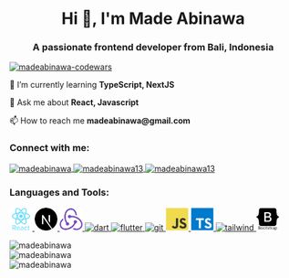 <h1 align="center">Hi 👋, I'm Made Abinawa</h1>
<h3 align="center">A passionate frontend developer from Bali, Indonesia</h3>

<p>
  <a href="https://www.codewars.com/users/madeabinawa" target="blank">
    <img
      src="https://www.codewars.com/users/madeabinawa/badges/small"
      alt="madeabinawa-codewars"
    />
  </a>
</p>

<p>🌱 I’m currently learning <strong>TypeScript, NextJS</strong></p>
<p>💬 Ask me about <strong>React, Javascript</strong></p>
<p>📫 How to reach me <strong>madeabinawa@gmail.com</strong></p>

<h3 align="left">Connect with me:</h3>

<p align="left">
  <a href="https://linkedin.com/in/madeabinawa" target="blank">
    <img
      align="center"
      src="https://raw.githubusercontent.com/rahuldkjain/github-profile-readme-generator/master/src/images/icons/Social/linked-in-alt.svg"
      alt="madeabinawa"
      height="30"
      width="40"
    />
  </a>

  <a href="https://instagram.com/madeabinawa13" target="blank">
    <img
      align="center"
      src="https://raw.githubusercontent.com/rahuldkjain/github-profile-readme-generator/master/src/images/icons/Social/instagram.svg"
      alt="madeabinawa13"
      height="30"
      width="40"
    />
  </a>

  <a href="https://twitter.com/madeabinawa13" target="blank">
    <img
      align="center"
      src="https://raw.githubusercontent.com/rahuldkjain/github-profile-readme-generator/master/src/images/icons/Social/twitter.svg"
      alt="madeabinawa13"
      height="30"
      width="40"
    />
  </a>
</p>

<h3 align="left">Languages and Tools:</h3>

<p align="left">
  <a href="https://reactjs.org/" target="_blank" rel="noreferrer">
    <img
      src="https://raw.githubusercontent.com/devicons/devicon/master/icons/react/react-original-wordmark.svg"
      alt="react"
      width="40"
      height="40"
    />
  </a>

  <a href="https://nextjs.org/" target="_blank" rel="noreferrer">
    <img
      style="background-color: white; border-radius: 50%"
      src="https://raw.githubusercontent.com/devicons/devicon/master/icons/nextjs/nextjs-original.svg"
      alt="nextjs"
      width="40"
      height="40"
    />
  </a>

  <a href="https://redux.js.org" target="_blank" rel="noreferrer">
    <img
      src="https://raw.githubusercontent.com/devicons/devicon/master/icons/redux/redux-original.svg"
      alt="redux"
      width="40"
      height="40"
    />
  </a>

  <a href="https://dart.dev" target="_blank" rel="noreferrer">
    <img
      src="https://www.vectorlogo.zone/logos/dartlang/dartlang-icon.svg"
      alt="dart"
      width="40"
      height="40"
    />
  </a>

  <a href="https://flutter.dev" target="_blank" rel="noreferrer">
    <img
      src="https://www.vectorlogo.zone/logos/flutterio/flutterio-icon.svg"
      alt="flutter"
      width="40"
      height="40"
    />
  </a>

  <a href="https://git-scm.com/" target="_blank" rel="noreferrer">
    <img
      src="https://www.vectorlogo.zone/logos/git-scm/git-scm-icon.svg"
      alt="git"
      width="40"
      height="40"
    />
  </a>

  <a href="https://developer.mozilla.org/en-US/docs/Web/JavaScript" target="_blank" rel="noreferrer">
    <img
      src="https://raw.githubusercontent.com/devicons/devicon/master/icons/javascript/javascript-original.svg"
      alt="javascript"
      width="40"
      height="40"
    />
  </a>

  <a href="https://www.typescriptlang.org/" target="_blank" rel="noreferrer">
    <img
      src="https://raw.githubusercontent.com/devicons/devicon/master/icons/typescript/typescript-plain.svg"
      alt="typescript"
      width="40"
      height="40"
    />
  </a>

  <a href="https://tailwindcss.com/" target="_blank" rel="noreferrer">
    <img
      src="https://www.vectorlogo.zone/logos/tailwindcss/tailwindcss-icon.svg"
      alt="tailwind"
      width="40"
      height="40"
    />
  </a>

  <a href="https://getbootstrap.com" target="_blank" rel="noreferrer">
    <img
      src="https://raw.githubusercontent.com/devicons/devicon/master/icons/bootstrap/bootstrap-plain-wordmark.svg"
      alt="bootstrap"
      width="40"
      height="40"
    />
  </a>
</p>

<div>
  <img
    src="https://github-readme-stats.vercel.app/api/top-langs?username=madeabinawa&show_icons=true&locale=en&layout=compact"
    alt="madeabinawa"
  />
</div>

<div>
  <img
    src="https://github-readme-stats.vercel.app/api?username=madeabinawa&show_icons=true&locale=en"
    alt="madeabinawa"
  />
</div>

<div>
  <img
    src="https://github-readme-streak-stats.herokuapp.com/?user=madeabinawa&"
    alt="madeabinawa"
  />
</div>
